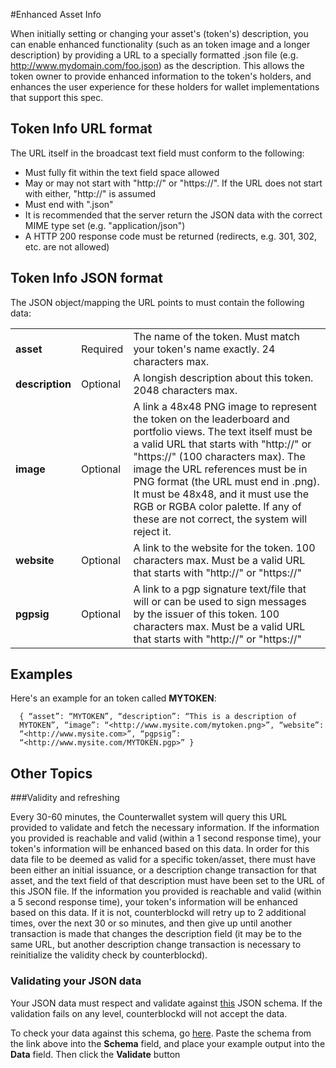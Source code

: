 #Enhanced Asset Info

When initially setting or changing your asset's (token's) description, you can enable enhanced functionality (such as an token image and a longer description) by providing a URL to a specially formatted .json file (e.g. http://www.mydomain.com/foo.json) as the description. This allows the token owner to provide enhanced information to the token's holders, and enhances the user experience for these holders for wallet implementations that support this spec.

Token Info URL format
---------------------------

The URL itself in the broadcast text field must conform to the following:
* Must fully fit within the text field space allowed
* May or may not start with "http://" or "https://". If the URL does not start with either, "http://" is assumed
* Must end with ".json"
* It is recommended that the server return the JSON data with the correct MIME type set (e.g. "application/json")
* A HTTP 200 response code must be returned (redirects, e.g. 301, 302, etc. are not allowed)

## Token Info JSON format

The JSON object/mapping the URL points to must contain the following data:

<table>
<tr><td><b>asset</b></td><td>Required</td><td>The name of the token. Must match your token's name exactly. 24 characters max.</td></tr>
<tr><td><b>description</b></td><td>Optional</td><td>A longish description about this token. 2048 characters max.</td></tr>
<tr><td><b>image</b></td><td>Optional</td><td>A link a 48x48 PNG image to represent the token on the leaderboard and portfolio views. The text itself must be a valid URL that starts with "http://" or "https://" (100 characters max). The image the URL references must be in PNG format (the URL must end in .png). It must be 48x48, and it must use the RGB or RGBA color palette. If any of these are not correct, the system will reject it.</td></tr>
<tr><td><b>website</b></td><td>Optional</td><td>A link to the website for the token. 100 characters max. Must be a valid URL that starts with "http://" or "https://"</td></tr>
<tr><td><b>pgpsig</b></td><td>Optional</td><td>A link to a pgp signature text/file that will or can be used to sign messages by the issuer of this token. 100 characters max. Must be a valid URL that starts with "http://" or "https://"</td></tr>
</table>

Examples
--------

Here's an example for an token called <b>MYTOKEN</b>:

      { “asset”: “MYTOKEN”, “description”: “This is a description of
      MYTOKEN”, “image”: “<http://www.mysite.com/mytoken.png>”, “website”:
      “<http://www.mysite.com>”, “pgpsig”:
      “<http://www.mysite.com/MYTOKEN.pgp>” }

Other Topics
------------

###Validity and refreshing

Every 30-60 minutes, the Counterwallet system will query this URL provided to validate and fetch the necessary information. If the information you provided is reachable and valid (within a 1 second response time), your token's information will be enhanced based on this data.
In order for this data file to be deemed as valid for a specific token/asset, there must have been either an initial issuance, or a description change transaction for that asset, and the text field of that description must have been set to the URL of this JSON file. If the information you provided is reachable and valid (within a 5 second response time), your token's information will be enhanced based on this data. If it is not, counterblockd will retry up to 2 additional times, over the next 30 or so minutes, and then give up until another transaction is made that changes the description field (it may be to the same URL, but another description change transaction is necessary to reinitialize the validity check by counterblockd).

### Validating your JSON data

Your JSON data must respect and validate against [this][] JSON schema.
If the validation fails on any level, counterblockd will not accept the
data.

To check your data against this schema, go [here][]. Paste the schema
from the link above into the **Schema** field, and place your example
output into the **Data** field. Then click the **Validate** button

  [this]: https://raw.githubusercontent.com/CounterpartyXCP/counterblockd/master/schemas/asset.schema.json
  [here]: http://json-schema-validator.herokuapp.com/
